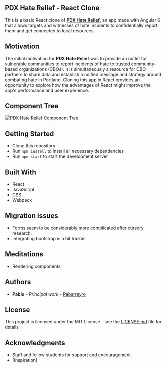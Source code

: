 ## PDX Hate Relief - React Clone
This is a basic React clone of **[PDX Hate Relief](https://github.com/Pabarreyro/pdx-hate-relief)**, an app made with Angular 6 that allows targets and witnesses of hate incidents to confidentially report them and get connected to local resources.

## Motivation
The initial motivation for **PDX Hate Relief** was to provide an outlet for vulnerable communities to report incidents of hate to trusted community-based organizations (CBOs). It is simultaneously a resource for CBO partners to share data and establish a unified message and strategy around combating hate in Portland. Cloning this app in React provides an opportunity to explore how the advantages of React might improve the app's performance and user experience.

## Component Tree

![PDX Hate Relief Component Tree](https://drive.google.com/file/d/1BlYKIjC3A9ILiKuWyq_X4eHZfhUklxyw/view?usp=sharing)

## Getting Started

* Clone this repository
* Run `npm install` to install all necessary dependencies
* Run `npm start` to start the development server

## Built With
* React
* JavaScript
* CSS
* Webpack

## Migration issues

* Forms seem to be considerably more complicated after cursory research.
* Integrating bootstrap is a bit trickier

## Meditations

* Rendering components

## Authors

* **Pablo** - *Principal work* - [Pabarreyro](https://github.com/Pabarreyro)

## License

This project is licensed under the MIT License - see the [LICENSE.md](LICENSE.md) file for details

## Acknowledgments

* Staff and fellow students for support and encouragement
* [Inspiration]
